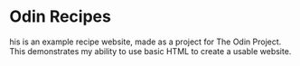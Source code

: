 # Odin Recipes

his is an example recipe website, made as a project for The Odin Project. This demonstrates my ability to use basic HTML to create a usable website.